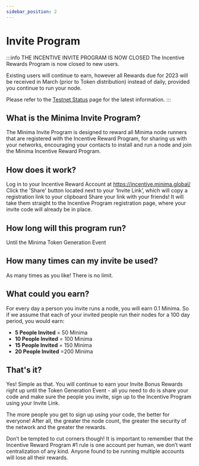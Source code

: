 ```yaml
---
sidebar_position: 2
---
```


# Invite Program

:::info THE INCENTIVE INVITE PROGRAM IS NOW CLOSED
The Incentive Rewards Program is now closed to new users.

Existing users will continue to earn, however all Rewards due for 2023 will be received in March (prior to Token distribution) instead of daily, provided you continue to run your node.

Please refer to the [Testnet Status](/docs/runanode/testnetstatus/) page for the latest information.
:::

## What is the Minima Invite Program?
The Minima Invite Program is designed to reward all Minima node runners that are registered with the Incentive Reward Program, for sharing us with your networks, encouraging your contacts to install and run a node and join the Minima Incentive Reward Program.

## How does it work?
Log in to your Incentive Reward Account at https://incentive.minima.global/
Click the 'Share' button located next to your ‘Invite Link’, which will copy a registration link to your clipboard
Share your link with your friends! It will take them straight to the Incentive Program registration page, where your invite code will already be in place.

## How long will this program run?
Until the Minima Token Generation Event

## How many times can my invite be used?
As many times as you like! There is no limit.

## What could you earn?
For every day a person you invite runs a node, you will earn 0.1 Minima.
So if we assume that each of your invited people run their nodes for a 100 day period, you would earn:

- **5 People Invited**  = 50 Minima
- **10 People Invited** = 100 Minima
- **15 People Invited** = 150 Minima
- **20 People Invited** =200 Minima

## That's it?

Yes! Simple as that. You will continue to earn your Invite Bonus Rewards right up until the Token Generation Event - all you need to do is share your code and make sure the people you invite, sign up to the Incentive Program using your Invite Link.

The more people you get to sign up using your code, the better for everyone! After all, the greater the node count, the greater the security of the network and the greater the rewards.

Don’t be tempted to cut corners though! It is important to remember that the Incentive Reward Program #1 rule is one account per human, we don’t want centralization of any kind. Anyone found to be running multiple accounts will lose all their rewards.
